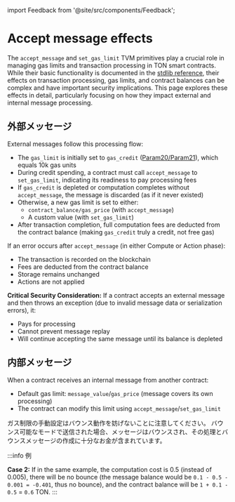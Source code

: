 import Feedback from '@site/src/components/Feedback';

# Accept message effects

The `accept_message` and `set_gas_limit` TVM primitives play a crucial role in managing gas limits and transaction processing in TON smart contracts. While their basic functionality is documented in the [stdlib reference](/v3/documentation/smart-contracts/func/docs/stdlib#accept_message), their effects on transaction processing, gas limits, and contract balances can be complex and have important security implications. This page explores these effects in detail, particularly focusing on how they impact external and internal message processing.

## 外部メッセージ

External messages follow this processing flow:

- The `gas_limit` is initially set to `gas_credit` ([Param20/Param21](v3/documentation/network/configs/blockchain-configs#param-20-and-21)), which equals 10k gas units
- During credit spending, a contract must call `accept_message` to `set_gas_limit`, indicating its readiness to pay processing fees
- If `gas_credit` is depleted or computation completes without `accept_message`, the message is discarded (as if it never existed)
- Otherwise, a new gas limit is set to either:
  - `contract_balance/gas_price` (with `accept_message`)
  - A custom value (with `set_gas_limit`)
- After transaction completion, full computation fees are deducted from the contract balance (making `gas_credit` truly a credit, not free gas)

If an error occurs after `accept_message` (in either Compute or Action phase):

- The transaction is recorded on the blockchain
- Fees are deducted from the contract balance
- Storage remains unchanged
- Actions are not applied

**Critical Security Consideration:**
If a contract accepts an external message and then throws an exception (due to invalid message data or serialization errors), it:

- Pays for processing
- Cannot prevent message replay
- Will continue accepting the same message until its balance is depleted

## 内部メッセージ

When a contract receives an internal message from another contract:

- Default gas limit: `message_value`/`gas_price` (message covers its own processing)
- The contract can modify this limit using `accept_message`/`set_gas_limit`

ガス制限の手動設定はバウンス動作を妨げないことに注意してください。 バウンス可能なモードで送信された場合、メッセージはバウンスされ、その処理とバウンスメッセージの作成に十分なお金が含まれています。

:::info 例

**Case 2:**
If in the same example, the computation cost is 0.5 (instead of 0.005), there will be no bounce (the message balance would be `0.1 - 0.5 - 0.001 = -0.401`, thus no bounce), and the contract balance will be `1 + 0.1 - 0.5` = `0.6` TON.
:::

<Feedback />

